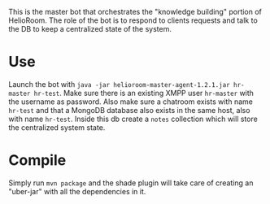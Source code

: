 This is the master bot that orchestrates the "knowledge building" portion of HelioRoom. The role of the bot is to respond to clients requests and talk to the DB to keep a centralized state of the system. 

# Use
Launch the bot with `java -jar helioroom-master-agent-1.2.1.jar hr-master hr-test`. Make sure there is an existing XMPP user `hr-master` with the username as password. Also make sure a chatroom exists with name `hr-test` and that a MongoDB database also exists in the same host, also with name `hr-test`. Inside this db create a `notes` collection which will store the centralized system state.

# Compile
Simply run `mvn package` and the shade plugin will take care of creating an "uber-jar" with all the dependencies in it.

